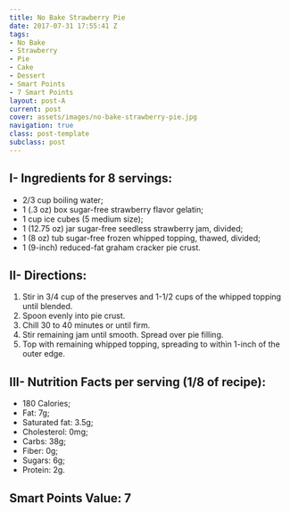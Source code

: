```yaml
---
title: No Bake Strawberry Pie
date: 2017-07-31 17:55:41 Z
tags:
- No Bake
- Strawberry
- Pie
- Cake
- Dessert
- Smart Points
- 7 Smart Points
layout: post-A
current: post
cover: assets/images/no-bake-strawberry-pie.jpg
navigation: true
class: post-template
subclass: post
---
```


## I- Ingredients for 8 servings:

* 2/3 cup boiling water;
* 1 (.3 oz) box sugar-free strawberry flavor gelatin;
* 1 cup ice cubes (5 medium size);
* 1 (12.75 oz) jar sugar-free seedless strawberry jam, divided;
* 1 (8 oz) tub sugar-free frozen whipped topping, thawed, divided;
* 1 (9-inch) reduced-fat graham cracker pie crust.

## II- Directions:

1. Stir in 3/4 cup of the preserves and 1-1/2 cups of the whipped topping until blended.
1. Spoon evenly into pie crust.
1. Chill 30 to 40 minutes or until firm.
1. Stir remaining jam until smooth. Spread over pie filling.
1. Top with remaining whipped topping, spreading to within 1-inch of the outer edge.

## III- Nutrition Facts per serving (1/8 of recipe):

* 180 Calories;
* Fat: 7g;
* Saturated fat: 3.5g;
* Cholesterol: 0mg;
* Carbs: 38g;
* Fiber: 0g;
* Sugars: 6g;
* Protein: 2g.

## Smart Points Value: 7
